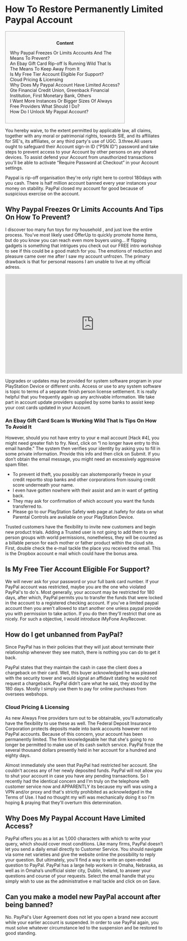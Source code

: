 <h1>How To Restore Permanently Limited Paypal Account</h1>

<div id="toc" style="background: #f9f9f9;border: 1px solid #aaa;display: table;margin-bottom: 1em;padding: 1em;width: 350px;"><p class="toctitle" style="font-weight: 700;text-align: center;">Content</p><ul class="toc_list"><li><a href="#toc-0">Why Paypal Freezes Or Limits Accounts And The Means To Prevent?</a></li><li><a href="#toc-1">An Ebay Gift Card Rip-off Is Running Wild  That Is The Means To Keep Away From It</a></li><li><a href="#toc-2">Is My Free Tier Account Eligible For Support?</a></li><li><a href="#toc-3">Cloud Pricing & Licensing</a></li><li><a href="#toc-4">Why Does My Paypal Account Have Limited Access?</a></li><li><a href="#toc-5">Gte Financial Credit Union, Greenback Financial Institution, First Monetary Bank, Others</a></li><li><a href="#toc-6">I Want More Instances Or Bigger Sizes Of Always Free Providers  What Should I Do?</a></li><li><a href="#toc-9">How Do I Unlock My Paypal Account?</a></li></ul></div>
<p>You hereby waive, to the extent permitted by applicable law, all claims, together with any moral or patrimonial rights, towards SIE, and its affiliates for SIE's, its affiliates, or any third party's use of UGC. 3.three.All users ought to safeguard their Account sign-in ID (“PSN ID”) password and take steps to prevent access to your Account by other persons on any shared devices. To assist defend your Account from unauthorized transactions you'll be able to activate “Require Password at Checkout” in your Account settings.</p>

<p>Paypal is rip-off organisation they're only right here to control 180days with you cash. There is half million account banned every year instances your money on stability. PayPal closed my account for good because of suspicious exercise on the account.</p>
<h2 id="toc-0">Why Paypal Freezes Or Limits Accounts And Tips On How To Prevent?</h2>
<p>I discover too many fun toys for my household , and just love the entire process. You’ve most likely used OfferUp to quickly promote home items, but do you know you can reach even more buyers using... If flipping gadgets is something that intrigues you check out our FREE intro workshop to see if this could be a good match for you. The emotions of reduction and pleasure came over me after I saw my account unfrozen. The primary drawback is that for personal reasons I am unable to live at my official adress.</p>
<div style='text-align:center'><iframe width='564' height='317' src='https://www.youtube.com/embed/kEkDj6S_x2E' frameborder='0' alt='how to restore permanently limited paypal account' allowfullscreen></iframe></div>
<p>Upgrades or updates may be provided for system software program in your PlayStation Device or different units. Access or use to any system software is topic to terms of a separate finish person license settlement. It is really helpful that you frequently again up any archivable information. We take part in account update providers supplied by some banks to assist keep your cost cards updated in your Account.</p>
<h3 id="toc-1">An Ebay Gift Card Scam Is Working Wild  That Is Tips On How To Avoid It</h3>
<p>However, should you not have entry to your e mail account [Hack #4], you might need greater fish to fry. Next, click on “I no longer have entry to this email handle.” The system then verifies your identity by asking you to fill in some private information. Provide this info and then click on Submit. If you don’t obtain the email message, you might need an excessively aggressive spam filter.</p>
<ul><li>To prevent id theft, you possibly can alsotemporarily freeze in your credit reportto stop banks and other corporations from issuing credit score underneath your name.</li><li>I even have gotten nowhere with their assist and am in want of getting back.</li><li>They may ask for confirmation of which account you want the funds transferred to.</li><li>Please go to our PlayStation Safety web page at /safety for data on what Parental Controls are available on your PlayStation Device.</li></ul>
<p>Trusted customers have the flexibility to invite new customers and begin new product trials. Adding a Trusted user is not going to add them to any person groups with world permissions, nonetheless, they will be counted as a billable person for each mother or father product within the cloud site. First, double check the e-mail tackle the place you received the email. This is the Dropbox account e mail which could have the bonus area.</p>
<h2 id="toc-2">Is My Free Tier Account Eligible For Support?</h2>
<p>We will never ask for your password or your full bank card number. If your PayPal account was restricted, maybe you are the one who violated PayPal's to do's. Most generally, your account may be restricted for 180 days, after which, PayPal permits you to transfer the funds that were locked in the account to a registered checking account. If you've a limited paypal account then you aren't allowed to start another one unless paypal provide you with permission to take action. If you do then they'll restrict that one as nicely. For such a objective, I would introduce iMyFone AnyRecover.</p>
<div itemScope itemProp="mainEntity" itemType="https://schema.org/Question">  <div itemProp="name"><h2>How do I get unbanned from PayPal?</h2></div>  <div itemScope itemProp="acceptedAnswer" itemType="https://schema.org/Answer">      <div itemProp="text"><p>Since PayPal has in their policies that they will just about terminate their relationship whenever they see match, there is nothing you can do to get it back.</p></div>  </div></div>
<p>PayPal states that they maintain the cash in case the client does a chargeback on their card. Well, this buyer acknowledged he was pleased with the security tower and would signal an affidavit stating he would not request a chargeback. PayPal didn’t care what he said, they stood by the 180 days. Mostly I simply use them to pay for online purchases from oversees webshops.</p>
<h3 id="toc-3">Cloud Pricing & Licensing</h3>
<p>As new Always Free providers turn out to be obtainable, you'll automatically have the flexibility to use these as well. The Federal Deposit Insurance Corporation protects deposits made into bank accounts however not into PayPal accounts. Because of this concern, your account has been permanently limited. The firm knowledgeable her that she's going to no longer be permitted to make use of its cash switch service. PayPal froze the several thousand dollars presently held in her account for a hundred and eighty days.</p>

<p>Almost immediately she seen that PayPal had restricted her account. She couldn't access any of her newly deposited funds. PayPal will not allow you to shut your account in case you have any pending transactions. So I recently had the identical concern and I'm truly on the telephone with customer service now and APPARENTLY its because my wifi was using a VPN and/or proxy and that's strictly prohibited as acknowledged in the Terms of Use. I had no thought my wifi was mechanically doing it so I'm hoping & praying that they'll overturn this determination.</p>
<h2 id="toc-4">Why Does My Paypal Account Have Limited Access?</h2>
<p>PayPal offers you as a lot as 1,000 characters with which to write your query, which should cover most conditions. Like many firms, PayPal doesn’t let you send a daily email directly to Customer Service. You should navigate via some net varieties and give the website online the possibility to reply your question. But ultimately, you'll find a way to write an open-ended question to PayPal. PayPal has a large help workers in Omaha, Nebraska, as well as in Omaha’s unofficial sister city, Dublin, Ireland, to answer your questions and course of your requests. Select the email handle that you simply wish to use as the administrative e mail tackle and click on on Save.</p>
<div itemScope itemProp="mainEntity" itemType="https://schema.org/Question">  <div itemProp="name"><h2>Can you make a model new PayPal account after being banned?</h2></div>  <div itemScope itemProp="acceptedAnswer" itemType="https://schema.org/Answer">      <div itemProp="text"><p>No. PayPal's User Agreement does not let you open a brand new account while your earlier account is suspended. In order to use PayPal again, you must solve whatever circumstance led to the suspension and be restored to good standing.</p></div>  </div></div>
